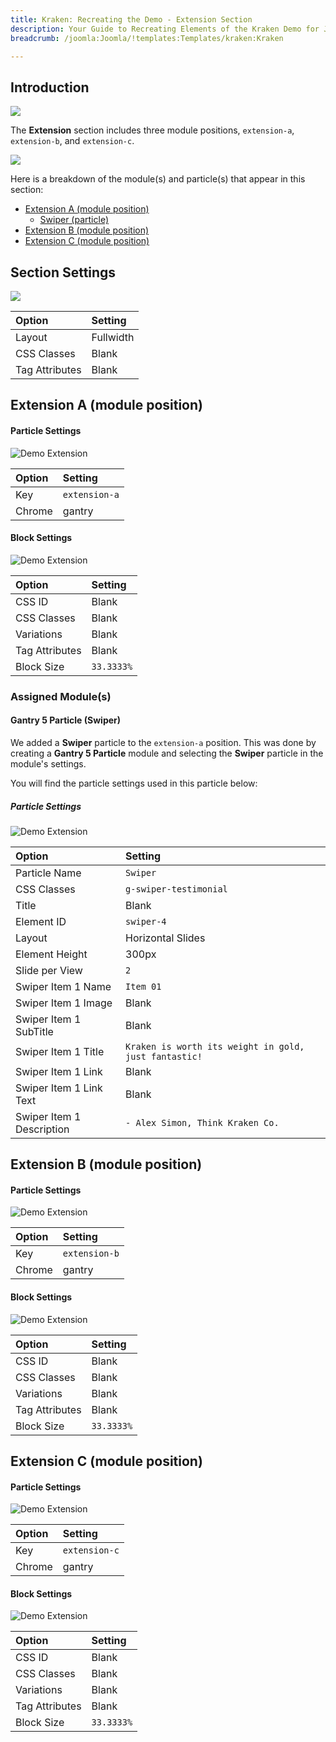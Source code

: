 ```yaml
---
title: Kraken: Recreating the Demo - Extension Section
description: Your Guide to Recreating Elements of the Kraken Demo for Joomla
breadcrumb: /joomla:Joomla/!templates:Templates/kraken:Kraken

---
```


## Introduction

![](assets/demo_9.png)

The **Extension** section includes three module positions, `extension-a`, `extension-b`, and `extension-c`. 

![](assets/home_extension.png)

Here is a breakdown of the module(s) and particle(s) that appear in this section:

* [Extension A (module position)](#extension-a-(module-position))
    - [Swiper (particle)](#gantry-5-particle-(swiper))
* [Extension B (module position)](#extension-b-(module-position))
* [Extension C (module position)](#extension-c-(module-position))

## Section Settings

![](assets/demo_extension_settings.png)

| Option         | Setting   |
| :-----         | :-----    |
| Layout         | Fullwidth |
| CSS Classes    | Blank     |
| Tag Attributes | Blank     |

## Extension A (module position)

#### Particle Settings

![Demo Extension](assets/demo_extension_1.png)

| Option | Setting     |
| :----- | :-----      |
| Key    | `extension-a` |
| Chrome | gantry      |

#### Block Settings

![Demo Extension](assets/demo_extension_2.png)

| Option         | Setting    |
| :-----         | :-----     |
| CSS ID         | Blank      |
| CSS Classes    | Blank      |
| Variations     | Blank      |
| Tag Attributes | Blank      |
| Block Size     | `33.3333%` |

### Assigned Module(s)

#### Gantry 5 Particle (Swiper)

We added a **Swiper** particle to the `extension-a` position. This was done by creating a **Gantry 5 Particle** module and selecting the **Swiper** particle in the module's settings. 

You will find the particle settings used in this particle below:

##### Particle Settings

![Demo Extension](assets/demo_extension_3.png)

| Option                    | Setting                                               |
| :-----                    | :-----                                                |
| Particle Name             | `Swiper`                                              |
| CSS Classes               | `g-swiper-testimonial`                                |
| Title                     | Blank                                                 |
| Element ID                | `swiper-4`                                            |
| Layout                    | Horizontal Slides                                     |
| Element Height            | 300px                                                 |
| Slide per View            | `2`                                                   |
| Swiper Item 1 Name        | `Item 01`                                             |
| Swiper Item 1 Image       | Blank                                                 |
| Swiper Item 1 SubTitle    | Blank                                                 |
| Swiper Item 1 Title       | `Kraken is worth its weight in gold, just fantastic!` |
| Swiper Item 1 Link        | Blank                                                 |
| Swiper Item 1 Link Text   | Blank                                                 |
| Swiper Item 1 Description | `- Alex Simon, Think Kraken Co.`                      |

## Extension B (module position)

#### Particle Settings

![Demo Extension](assets/demo_extension_4.png)

| Option | Setting       |
| :----- | :-----        |
| Key    | `extension-b` |
| Chrome | gantry        |

#### Block Settings

![Demo Extension](assets/demo_extension_5.png)

| Option         | Setting    |
| :-----         | :-----     |
| CSS ID         | Blank      |
| CSS Classes    | Blank      |
| Variations     | Blank      |
| Tag Attributes | Blank      |
| Block Size     | `33.3333%` |

## Extension C (module position)

#### Particle Settings

![Demo Extension](assets/demo_extension_6.png)

| Option | Setting      |
| :----- | :-----       |
| Key    | `extension-c` |
| Chrome | gantry       |

#### Block Settings

![Demo Extension](assets/demo_extension_7.png)

| Option         | Setting    |
| :-----         | :-----     |
| CSS ID         | Blank      |
| CSS Classes    | Blank      |
| Variations     | Blank      |
| Tag Attributes | Blank      |
| Block Size     | `33.3333%` |
